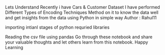 Lets Understand Recently i have Cars & Customer Dataset I have performed Different Types of Encoding Techniques Method on it to know the data well and 
get insights from the data using Python in simple way 
Author : Rahul11

importing intianl stages of python requried libraries

Reading the csv file using pandas
Go through these notebook and share your valuable thoughts and let others learn from this notebook. Happy Learning
